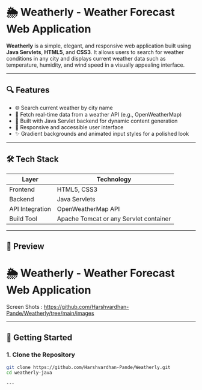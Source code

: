 # 🌦️ Weatherly - Weather Forecast Web Application

**Weatherly** is a simple, elegant, and responsive web application built using **Java Servlets**, **HTML5**, and **CSS3**. It allows users to search for weather conditions in any city and displays current weather data such as temperature, humidity, and wind speed in a visually appealing interface.

---

## 🔍 Features

- 🌐 Search current weather by city name
- 📡 Fetch real-time data from a weather API (e.g., OpenWeatherMap)
- 🧩 Built with Java Servlet backend for dynamic content generation
- 📱 Responsive and accessible user interface
- ✨ Gradient backgrounds and animated input styles for a polished look

---

## 🛠️ Tech Stack

| Layer         | Technology         |
|---------------|---------------------|
| Frontend      | HTML5, CSS3         |
| Backend       | Java Servlets       |
| API Integration | OpenWeatherMap API |
| Build Tool    | Apache Tomcat or any Servlet container |

---

## 📸 Preview

# 🌦️ Weatherly - Weather Forecast Web Application

Screen Shots : https://github.com/Harshvardhan-Pande/Weatherly/tree/main/images

---

## 🚀 Getting Started

### 1. Clone the Repository

```bash
git clone https://github.com/Harshvardhan-Pande/Weatherly.git
cd weatherly-java

---
